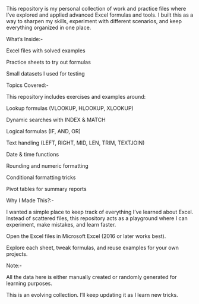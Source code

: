 This repository is my personal collection of work and practice files where I’ve explored and applied advanced Excel formulas and tools. I built this as a way to sharpen my skills, experiment with different scenarios, and keep everything organized in one place.



What’s Inside:-

Excel files with solved examples

Practice sheets to try out formulas

Small datasets I used for testing



Topics Covered:-

This repository includes exercises and examples around:

Lookup formulas (VLOOKUP, HLOOKUP, XLOOKUP)

Dynamic searches with INDEX & MATCH

Logical formulas (IF, AND, OR)

Text handling (LEFT, RIGHT, MID, LEN, TRIM, TEXTJOIN)

Date & time functions

Rounding and numeric formatting

Conditional formatting tricks

Pivot tables for summary reports




Why I Made This?:-

I wanted a simple place to keep track of everything I’ve learned about Excel. Instead of scattered files, this repository acts as a playground where I can experiment, make mistakes, and learn faster.



Open the Excel files in Microsoft Excel (2016 or later works best).

Explore each sheet, tweak formulas, and reuse examples for your own projects.



Note:-

All the data here is either manually created or randomly generated for learning purposes.

This is an evolving collection. I’ll keep updating it as I learn new tricks.

